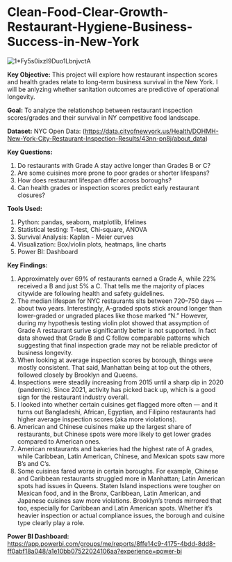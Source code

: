 # Clean-Food-Clear-Growth-Restaurant-Hygiene-Business-Success-in-New-York
![1*Fy5s0ixzI9Duo1LbnjvctA](https://github.com/user-attachments/assets/81581bc6-293a-4832-96c7-0d92a7cf8b19)

**Key Objective:**
This project will explore how restaurant inspection scores and health grades relate to long-term business survival in the New York. I will be anlyzing whether sanitation outcomes are predictive of operational longevity.

**Goal:**
To analyze the relationshop between restaurant inspection scores/grades and their survival in NY competitive food landscape.

**Dataset:**
NYC Open Data: (https://data.cityofnewyork.us/Health/DOHMH-New-York-City-Restaurant-Inspection-Results/43nn-pn8j/about_data)

**Key Questions:**
1. Do restaurants with Grade A stay active longer than Grades B or C?
2. Are some cuisines more prone to poor grades or shorter lifespans?
3. How does restaurant lifespan differ across boroughs?
4. Can health grades or inspection scores predict early restaurant closures?

**Tools Used:**
1. Python: pandas, seaborn, matplotlib, lifelines
2. Statistical testing: T-test, Chi-square, ANOVA
3. Survival Analysis: Kaplan - Meier curves
4. Visualization: Box/violin plots, heatmaps, line charts
5. Power BI: Dashboard
   
**Key Findings:**
1. Approximately over 69% of restaurants earned a Grade A, while 22% received a B and just 5% a C. That tells me the majority of places citywide are following health and safety guidelines.
2. The median lifespan for NYC restaurants sits between 720–750 days — about two years. Interestingly, A-graded spots stick around longer than lower-graded or ungraded places like those marked “N.” However, during my hypothesis testing violin plot showed that assymption of Grade A restaurant surive significantly better is not supported. In fact data showed that Grade B and C follow comparable patterns which suggesting that final inspection grade may not be reliable predictor of business longevity. 
3. When looking at average inspection scores by borough, things were mostly consistent. That said, Manhattan being at top out the others, followed closely by Brooklyn and Queens.
4. Inspections were steadily increasing from 2015 until a sharp dip in 2020 (pandemic). Since 2021, activity has picked back up, which is a good sign for the restaurant industry overall.
5. I looked into whether certain cuisines get flagged more often — and it turns out Bangladeshi, African, Egyptian, and Filipino restaurants had higher average inspection scores (aka more violations).
6. American and Chinese cuisines make up the largest share of restaurants, but Chinese spots were more likely to get lower grades compared to American ones.
7. American restaurants and bakeries had the highest rate of A grades, while Caribbean, Latin American, Chinese, and Mexican spots saw more B’s and C’s.
8. Some cuisines fared worse in certain boroughs. For example, Chinese and Caribbean restaurants struggled more in Manhattan; Latin American spots had issues in Queens. Staten Island inspections were tougher on Mexican food, and in the Bronx, Caribbean, Latin American, and Japanese cuisines saw more violations. Brooklyn’s trends mirrored that too, especially for Caribbean and Latin American spots. Whether it’s heavier inspection or actual compliance issues, the borough and cuisine type clearly play a role.
   
**Power BI Dashboard:**
https://app.powerbi.com/groups/me/reports/8ffe14c9-4175-4bdd-8dd8-ff0abf18a048/a1e10bb07522024106aa?experience=power-bi



